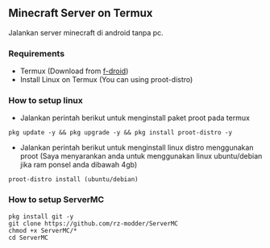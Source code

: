 ## Minecraft Server on Termux
Jalankan server minecraft di android tanpa pc.

### Requirements
- Termux (Download from [f-droid](f-droid.com))
- Install Linux on Termux (You can using proot-distro)

### How to setup linux
- Jalankan perintah berikut untuk menginstall paket proot pada termux
```
pkg update -y && pkg upgrade -y && pkg install proot-distro -y
```
- Jalankan perintah berikut untuk menginstall linux distro menggunakan proot (Saya menyarankan anda untuk menggunakan linux ubuntu/debian jika ram ponsel anda dibawah 4gb)
```
proot-distro install (ubuntu/debian)
```

### How to setup ServerMC
```
pkg install git -y
git clone https://github.com/rz-modder/ServerMC
chmod +x ServerMC/*
cd ServerMC
```
